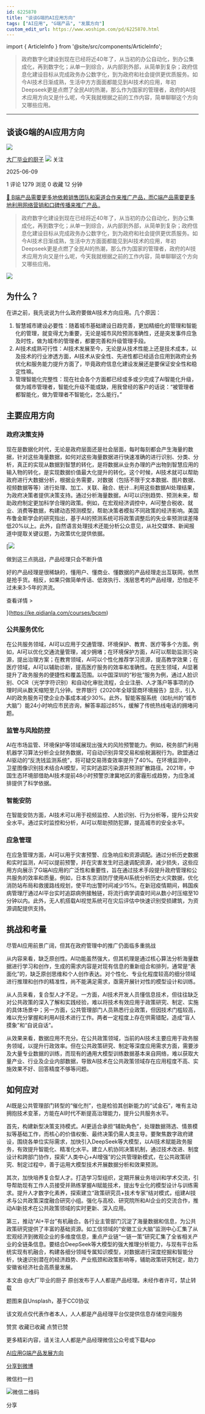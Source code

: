 ```yaml
---
id: 6225870
title: "谈谈G端的AI应用方向"
tags: ["AI应用", "G端产品", "发展方向"]
custom_edit_url: https://www.woshipm.com/pd/6225870.html
---
```

import { ArticleInfo } from '@site/src/components/ArticleInfo';

<ArticleInfo
    author="大厂毕业的厨子"
    authorLink="https://www.woshipm.com/u/1581696"
    published="2025-06-09"
    views={1279}
    comments={1}
    collects={0}
/>

> 政府数字化建设到现在已经将近40年了，从当初的办公自动化，到办公集成化，再到数字化；从单一到综合，从内部到外部，从简单到复杂；政府信息化建设目标从完成政务办公数字化，到为政府和社会提供更优质服务。如今AI技术日渐成熟，生活中方方面面都能见到AI技术的应用，年初Deepseek更是点燃了全民AI的热潮，那么作为国家的管理者，政府的AI技术应用方向又是什么呢，今天我就根据之前的工作内容，简单聊聊这个方向又哪些应用。

---

## 谈谈G端的AI应用方向

[![](https://static.woshipm.com/view/woshipm_api_def_20240520090943_4678.jpg?imageView2/1/w/72/h/72/q/100)](https://www.woshipm.com/u/1581696)

[大厂毕业的厨子](https://www.woshipm.com/u/1581696) ![](https://static.woshipm.com/tag/1101_1@2x.png) 关注

2025-06-09

1 评论 1279 浏览 0 收藏 12 分钟

[🔗 B端产品需要更多地依赖销售团队和渠道合作来推广产品，而C端产品需要更多地利用网络营销和口碑传播来推广产品..](https://ke.qidianla.com/courses/bcpm)

> 政府数字化建设到现在已经将近40年了，从当初的办公自动化，到办公集成化，再到数字化；从单一到综合，从内部到外部，从简单到复杂；政府信息化建设目标从完成政务办公数字化，到为政府和社会提供更优质服务。如今AI技术日渐成熟，生活中方方面面都能见到AI技术的应用，年初Deepseek更是点燃了全民AI的热潮，那么作为国家的管理者，政府的AI技术应用方向又是什么呢，今天我就根据之前的工作内容，简单聊聊这个方向又哪些应用。

![](https://image.woshipm.com/2023/04/13/7f38f464-d9df-11ed-8d63-00163e0b5ff3.jpg)

## 为什么？

在讲之前，我先说说为什么政府要做AI技术方向应用。几个原因：

1.  智慧城市建设必要性：随着城市基础建设日趋完善，更加精细化的管理和智能化的管理，就变得尤为重要，无论是城市风险预测准确性，还是突发事件应急及时性，做为城市的管理者，都要完善和升级管理手段。
2.  AI技术成熟可行性：AI技术发展至今，无论是从技术性能上还是技术成本，以及技术的行业渗透方面，AI技术从安全性、先进性都已经适合应用到政府业务优化和服务能力提升方面了，毕竟政府信息化建设发展还是要保证安全性和稳定性嘛。
3.  管理智能化完整性：现在社会各个方面都已经或多或少完成了AI智能化升级，做为城市管理者，智能化升级不能或缺，用我曾经的客户的话说：“被管理者都智能化，做为管理者不智能化，怎么能行。”

## 主要应用方向

### 政府决策支持

现在是数据化时代，无论是政府层面还是社会层面，每时每刻都会产生海量的数据，针对这些海量数据，如何对这些海量数据进行快速准确的进行识别、分类、分析，真正的实现从数据到智慧的转化，是将数据从业务办理的产出物到智慧应用的输入物的转化，是实现数据价值最大化提升的转化。这个时候，AI技术就可以帮助政府进行大数据分析，根据业务需要，对数据（包括不限于文本数据、图片数据、视频数据等等）进行处理、加工、关联、融合、统计…利用这些数据AI处理结果，为政府决策者提供决策支持。通过分析海量数据，AI可以识别趋势、预测未来，帮助政府制定更加科学合理的政策‌。例如，在宏观经济调控中，AI可整合税收、就业、消费等数据，构建动态预测模型，帮助决策者模拟不同政策的经济影响。美国布鲁金斯学会的研究指出，基于AI的预测系统可将政策调整后的失业率预测误差降低20%以上。此外，自然语言处理技术还能分析公众意见，从社交媒体、新闻报道中提取关键议题，为政策优化提供依据。

[![](https://image.woshipm.com/2023/07/27/1788a218-2c7f-11ee-b91f-00163e0b5ff3.png)

做到这三点挑战，产品经理只会不断升值

好的产品经理是很稀缺的，懂用户、懂商业、懂数据的产品经理走出互联网，依然是抢手货。相反，如果只做简单传话、低效执行、浅层思考的产品经理，恐怕走不过未来3-5年的洪流。

查看详情 >

](https://ke.qidianla.com/courses/bcpm)

### 公共服务优化‌

在公共服务领域，AI可以应用于交通管理、环境保护、教育、医疗等多个方面。例如，AI可以优化交通流量管理，减少拥堵；在环境保护方面，AI可以帮助监测污染源，提出治理方案；在教育领域，AI可以个性化推荐学习资源，提高教学效果；在医疗领域，AI可以辅助诊断，提高医疗服务的效率和准确性‌。在民生领域，AI显著提升了政务服务的便捷性和覆盖范围。以中国深圳的“秒批”服务为例，通过人脸识别、OCR（光学字符识别）和自动化审批流程，企业注册、人才落户等事项的办理时间从数天缩短至几分钟。世界银行《2020年全球营商环境报告》显示，引入AI的政务服务可使企业办事成本减少30%。此外，智能客服系统（如杭州的“城市大脑”）能24小时响应市民咨询，解答率超过85%，缓解了传统热线电话的拥堵问题。

### 监管与风险防控

AI在市场监管、环境保护等领域展现出强大的风险预警能力。例如，税务部门利用机器学习算法分析企业财务数据，可自动识别异常交易和偷税漏税行为。欧盟通过AI驱动的“反洗钱监测系统”，将可疑交易筛查效率提升了40%。在环境监测中，卫星图像识别技术结合AI模型，可实时追踪污染源并预测扩散路径。2021年，中国生态环境部借助AI技术提前48小时预警京津冀地区的雾霾形成趋势，为应急减排提供了科学依据。

### 智能安防

在智能安防方面，AI技术可以用于视频监控、人脸识别、行为分析等，提升公共安全水平。通过实时监控和分析，AI可以帮助预防犯罪，提高城市的安全水平‌。

### 应急管理

在应急管理方面，AI可以用于灾害预警、应急响应和资源调配。通过分析历史数据和实时监测，AI可以提前预警，并在灾害发生时迅速调配资源，减少损失‌，这些应用方向展示了G端AI应用的广泛性和重要性，旨在通过技术手段提升政府管理和公共服务的效率和质量。例如，日本东京消防厅使用AI系统分析历史火灾数据，优化消防站布局和救援路线规划，使平均出警时间减少15%。在新冠疫情期间，韩国疾病管理厅通过AI平台实时追踪病例接触链，将流行病学调查时间从数小时压缩至10分钟以内。此外，无人机搭载AI视觉系统可在灾后评估中快速识别受损建筑，为资源调配提供支持。

## 挑战和考量

尽管AI应用前景广阔，但其在政府管理中的推广仍面临多重挑战

从内容来看，缺乏原创性。AI功能虽然强大，但其机理是通过核心算法分析海量数据进行学习和创作，生成的需求内容是对现有信息的重新组合和排列，通常是“表面化”的，缺乏原创思维和个人创作表达。对个性化、专业化程度较高的细分领域进行推理和创作的精准性，尚不能满足需求，亟需开展针对性的模型设计和训练。

从人员来看，复合型人才不足。一方面，AI技术开发人员懂信息技术，但往往缺乏对公共政策的深入了解和实践经验，难以将技术有效应用于政策研究、制定、实施的具体场景中；另一方面，公共管理部门人员熟悉行业政策，但因技术门槛较高，难以充分掌握和利用AI技术进行工作。两者一定程度上存在供需错配，造成“盲人摸象”和“自说自话”。

从效果来看，数据应用不充分。在公共政策领域，当前的AI技术主要应用于政务服务领域，以提升行政效率。但在公共政策研究、制定等深度应用需求方面，需要涉及大量专业数据的训练，而现有的通用大模型训练数据基本来自网络，难以获取大量产业、行业及企业内部数据，导致AI技术在公共政策领域存在应用程度不高、实施效果不好、回答精度不够等问题。

## 如何应对

AI既是公共管理部门转型的“催化剂”，也是检验其创新能力的“试金石”，唯有主动拥抱技术变革，方能在AI时代不断提高治理能力，提升公共服务水平。

首先，构建新型决策支持模式。AI更适合承担“辅助角色”，处理数据筛选、情景模拟等基础工作，而核心的价值权衡、最终决策仍需人类主导。要聚焦数字政府建设，围绕各单位实际需求，加快引入DeepSeek等大模型，以AI技术赋能政务服务，有效提升智能化、精准化水平。建立人机协同决策机制，通过技术改进、制度设计和跨部门协作，探索“人类中心+AI增强”的公共管理新模式，在公共政策研究、制定过程中，善于运用大模型技术开展数据分析和效果预测。

其次，加快培养复合型人才。打造学习型组织，定期开展业务培训和学术交流，引导帮助现有工作人员接受并熟练掌握AI赋能技术，提出专业化的模型设计与训练需求。提升人才数字化素养，探索建立“政策研究员+技术专家”结对模式，组建AI技术与公共政策深度融合研究小组。强化与高校、研究院所和AI企业的交流合作，推动AI新技术在公共政策领域的实时更新、深入应用。

第三，推动“AI+平台”有机融合。各行业主管部门沉淀了海量数据和信息，为公共政策研究提供了丰富的基础资源。如工信领域的“安徽工业大脑”监测中心汇集了从宏观经济到微观企业的多维度信息，重点产业链“一链一策”研究汇集了全省相关产业的全链条信息。要结合DeepSeek等大模型的强大推理分析能力，与现有平台系统实现有机融合，构建各细分领域专属知识模型，对数据进行深度挖掘和智能分析，快速识别潜在的经济趋势、产业瓶颈和政策影响等，辅助政策研究制定，助力安徽省经济社会高质量发展。

本文由 @大厂毕业的厨子 原创发布于人人都是产品经理。未经作者许可，禁止转载

题图来自Unsplash，基于CC0协议

该文观点仅代表作者本人，人人都是产品经理平台仅提供信息存储空间服务

赞赏 收藏已收藏 点赞已赞

更多精彩内容，请关注人人都是产品经理微信公众号或下载App

[AI应用](https://www.woshipm.com/tag/ai%e5%ba%94%e7%94%a8)[G端产品](https://www.woshipm.com/tag/g%e7%ab%af%e4%ba%a7%e5%93%81)[发展方向](https://www.woshipm.com/tag/%e5%8f%91%e5%b1%95%e6%96%b9%e5%90%91)

[分享到微博](https://service.weibo.com/share/share.php?appkey=2775287854&title=谈谈G端的AI应用方向&url=https://www.woshipm.com/pd/6225870.html&pic=https://image.woshipm.com/2023/04/13/7f38f464-d9df-11ed-8d63-00163e0b5ff3.jpg)

微信扫一扫

![微信二维码](https://api.pwmqr.com/qrcode/create/?url=https://www.woshipm.com/pd/6225870.html)

分享